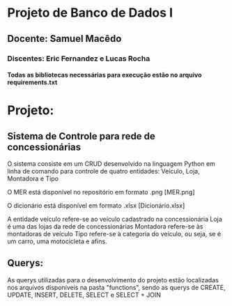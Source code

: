 # Projeto de Banco de Dados I
## Docente: Samuel Macêdo
### Discentes: Eric Fernandez e Lucas Rocha

#### Todas as bibliotecas necessárias para execução estão no arquivo requirements.txt

# Projeto:
## Sistema de Controle para rede de concessionárias

O sistema consiste em um CRUD desenvolvido na linguagem Python em linha de comando para controle de quatro entidades: Veículo, Loja, Montadora e Tipo

O MER está disponível no repositório em formato .png [MER.png]

O dicionário está disponível em formato .xlsx [Dicionário.xlsx]

A entidade veículo refere-se ao veículo cadastrado na concessionária
Loja é uma das lojas da rede de concessionárias
Montadora refere-se às montadoras de veículo
Tipo refere-se à categoria do veículo, ou seja, se é um carro, uma motocicleta e afins.

## Querys:

As querys utilizadas para o desenvolvimento do projeto estão localizadas nos arquivos disponíveis na pasta "functions", sendo as querys de CREATE, UPDATE, INSERT, DELETE, SELECT e SELECT + JOIN
